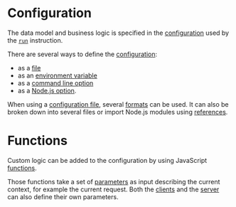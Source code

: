 # Configuration

The data model and business logic is specified in the
[configuration](configuration.md) used by the [`run`](../usage/run.md)
instruction.

There are several ways to define the [configuration](configuration.md):
  - as a [file](configuration.md#configuration-file)
  - as an [environment variable](configuration.md#environment-variables)
  - as a [command line option](../usage/README.md#usage)
  - as a [Node.js option](../usage/README.md#node.js).

When using a [configuration file](configuration.md#configuration-file), several
[formats](formats.md) can be used.
It can also be broken down into several files or import Node.js modules using
[references](references.md).

# Functions

Custom logic can be added to the configuration by using JavaScript
[functions](functions.md).

Those functions take a set of [parameters](functions.md#parameters) as input
describing the current context, for example the current request. Both the
[clients](../../client/arguments/params.md) and the
[server](functions.md#server-specific-parameters) can also define their own
parameters.
